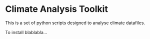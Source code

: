 # Climate Analysis Toolkit

This is a set of python scripts designed to analyse climate datafiles.

To install blablabla...
